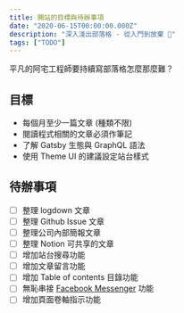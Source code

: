 ```yaml
---
title: 開站的目標與待辦事項
date: "2020-06-15T00:00:00.000Z"
description: "深入淺出部落格 - 從入門到放棄 🤪"
tags: ["TODO"]
---
```


平凡的阿宅工程師要持續寫部落格怎麼那麼難？

## 目標

- 每個月至少一篇文章 (種類不限)
- 閱讀程式相關的文章必須作筆記
- 了解 Gatsby 生態與 GraphQL 語法
- 使用 Theme UI 的建議設定站台樣式

## 待辦事項

- [ ] 整理 logdown 文章
- [ ] 整理 Github Issue 文章
- [ ] 整理公司內部簡報文章
- [ ] 整理 Notion 可共享的文章
- [ ] 增加站台搜尋功能
- [ ] 增加文章留言功能
- [ ] 增加 Table of contents 目錄功能
- [ ] 無恥串接 [Facebook Messenger](https://developers.facebook.com/docs/messenger-platform/discovery/customer-chat-plugin) 功能
- [ ] 增加頁面卷軸指示功能
